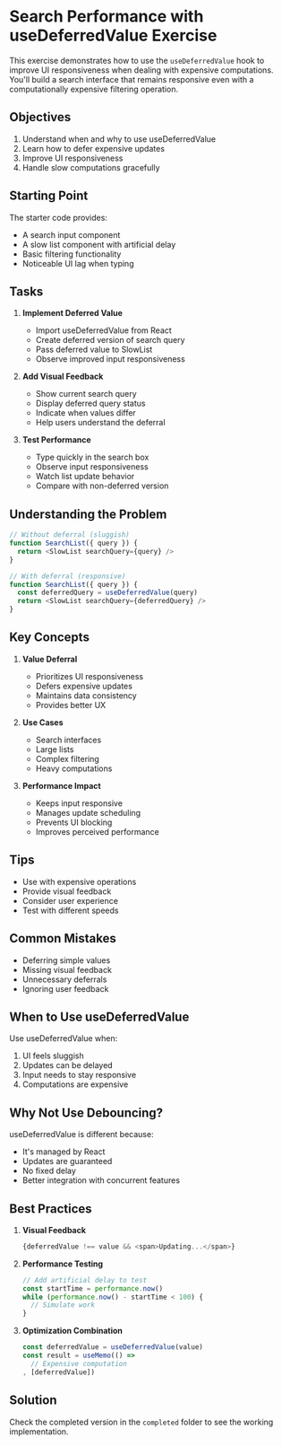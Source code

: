 # Search Performance with useDeferredValue Exercise

This exercise demonstrates how to use the `useDeferredValue` hook to improve UI responsiveness when dealing with expensive computations. You'll build a search interface that remains responsive even with a computationally expensive filtering operation.

## Objectives

1. Understand when and why to use useDeferredValue
2. Learn how to defer expensive updates
3. Improve UI responsiveness
4. Handle slow computations gracefully

## Starting Point

The starter code provides:
- A search input component
- A slow list component with artificial delay
- Basic filtering functionality
- Noticeable UI lag when typing

## Tasks

1. **Implement Deferred Value**
   - Import useDeferredValue from React
   - Create deferred version of search query
   - Pass deferred value to SlowList
   - Observe improved input responsiveness

2. **Add Visual Feedback**
   - Show current search query
   - Display deferred query status
   - Indicate when values differ
   - Help users understand the deferral

3. **Test Performance**
   - Type quickly in the search box
   - Observe input responsiveness
   - Watch list update behavior
   - Compare with non-deferred version

## Understanding the Problem

```javascript
// Without deferral (sluggish)
function SearchList({ query }) {
  return <SlowList searchQuery={query} />
}

// With deferral (responsive)
function SearchList({ query }) {
  const deferredQuery = useDeferredValue(query)
  return <SlowList searchQuery={deferredQuery} />
}
```

## Key Concepts

1. **Value Deferral**
   - Prioritizes UI responsiveness
   - Defers expensive updates
   - Maintains data consistency
   - Provides better UX

2. **Use Cases**
   - Search interfaces
   - Large lists
   - Complex filtering
   - Heavy computations

3. **Performance Impact**
   - Keeps input responsive
   - Manages update scheduling
   - Prevents UI blocking
   - Improves perceived performance

## Tips

- Use with expensive operations
- Provide visual feedback
- Consider user experience
- Test with different speeds

## Common Mistakes

- Deferring simple values
- Missing visual feedback
- Unnecessary deferrals
- Ignoring user feedback

## When to Use useDeferredValue

Use useDeferredValue when:
1. UI feels sluggish
2. Updates can be delayed
3. Input needs to stay responsive
4. Computations are expensive

## Why Not Use Debouncing?

useDeferredValue is different because:
- It's managed by React
- Updates are guaranteed
- No fixed delay
- Better integration with concurrent features

## Best Practices

1. **Visual Feedback**
   ```javascript
   {deferredValue !== value && <span>Updating...</span>}
   ```

2. **Performance Testing**
   ```javascript
   // Add artificial delay to test
   const startTime = performance.now()
   while (performance.now() - startTime < 100) {
     // Simulate work
   }
   ```

3. **Optimization Combination**
   ```javascript
   const deferredValue = useDeferredValue(value)
   const result = useMemo(() => 
     // Expensive computation
   , [deferredValue])
   ```

## Solution

Check the completed version in the `completed` folder to see the working implementation.